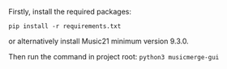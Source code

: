
Firstly, install the required packages:

```pip install -r requirements.txt```

or alternatively install Music21 minimum version 9.3.0.

Then run the command in project root:
```python3 musicmerge-gui```
